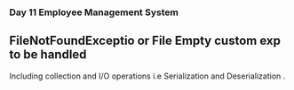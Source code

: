 ### Day 11 Employee Management System   

## FileNotFoundExceptio or File Empty custom exp to be handled  
Including collection and I/O operations 
i.e Serialization and Deserialization .
